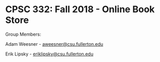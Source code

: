 # CPSC 332: Fall 2018 - Online Book Store

Group Members:

  Adam Weesner - aweesner@csu.fullerton.edu
  
  Erik Lipsky - eriklipsky@csu.fullerton.edu
